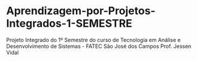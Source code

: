 # Aprendizagem-por-Projetos-Integrados-1-SEMESTRE
Projeto Integrado do 1º Semestre do curso de Tecnologia em Análise e Desenvolvimento de Sistemas - FATEC São José dos Campos Prof. Jessen Vidal
